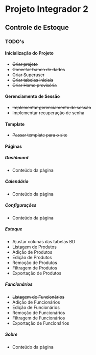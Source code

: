 # Projeto Integrador 2
## Controle de Estoque

### TODO's

#### Inicialização do Projeto

- ~~Criar projeto~~
- ~~Conectar banco de dados~~
- ~~Criar Superuser~~
- ~~Criar tabelas iniciais~~
- ~~Criar Home provisória~~

#### Gerenciamento de Sessão

- ~~Implementar gerenciamento de sessão~~
- ~~Implementar recuperação de senha~~

#### Template
- ~~Passar template para o site~~

#### Páginas

##### Dashboard
- Conteúdo da página

##### Calendário
- Conteúdo da página

##### Configurações
- Conteúdo da página

##### Estoque
- Ajustar colunas das tabelas BD
- Listagem de Produtos
- Adição de Produtos
- Edição de Produtos
- Remoção de Produtos
- Filtragem de Produtos
- Exportação de Produtos

##### Funcionários
- ~~Listagem de Funcionários~~
- Adição de Funcionários
- Edição de Funcionários
- Remoção de Funcionários
- Filtragem de Funcionários
- Exportação de Funcionários

##### Sobre
- Conteúdo da página

